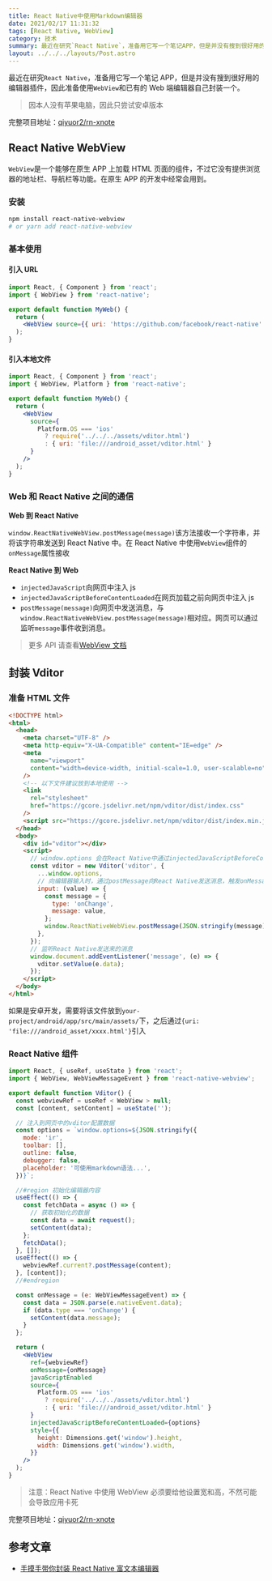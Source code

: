 ```yaml
---
title: React Native中使用Markdown编辑器
date: 2021/02/17 11:31:32
tags: [React Native, WebView]
category: 技术
summary: 最近在研究`React Native`，准备用它写一个笔记APP，但是并没有搜到很好用的编辑器插件，因此准备使用`WebView`和已有的Web端编辑器自己封装一个。
layout: ../../../layouts/Post.astro
---
```


最近在研究`React Native`，准备用它写一个笔记 APP，但是并没有搜到很好用的编辑器插件，因此准备使用`WebView`和已有的 Web 端编辑器自己封装一个。

> 因本人没有苹果电脑，因此只尝试安卓版本

完整项目地址：[qiyuor2/rn-xnote](https://github.com/qiyuor2/rn-xnote)

## React Native WebView

`WebView`是一个能够在原生 APP 上加载 HTML 页面的组件，不过它没有提供浏览器的地址栏、导航栏等功能。在原生 APP 的开发中经常会用到。

### 安装

```bash
npm install react-native-webview
# or yarn add react-native-webview
```

### 基本使用

#### 引入 URL

```jsx
import React, { Component } from 'react';
import { WebView } from 'react-native';

export default function MyWeb() {
  return (
    <WebView source={{ uri: 'https://github.com/facebook/react-native' }} />
  );
}
```

#### 引入本地文件

```jsx
import React, { Component } from 'react';
import { WebView, Platform } from 'react-native';

export default function MyWeb() {
  return (
    <WebView
      source={
        Platform.OS === 'ios'
          ? require('../../../assets/vditor.html')
          : { uri: 'file:///android_asset/vditor.html' }
      }
    />
  );
}
```

### Web 和 React Native 之间的通信

**Web 到 React Native**

`window.ReactNativeWebView.postMessage(message)`该方法接收一个字符串，并将该字符串发送到 React Native 中。在 React Native 中使用`WebView`组件的`onMessage`属性接收

**React Native 到 Web**

- `injectedJavaScript`向网页中注入 js
- `injectedJavaScriptBeforeContentLoaded`在网页加载之前向网页中注入 js
- `postMessage(message)`向网页中发送消息，与`window.ReactNativeWebView.postMessage(message)`相对应。网页可以通过监听`message`事件收到消息。

> 更多 API 请查看[WebView 文档](https://reactnative.cn/docs/webview)

## 封装 Vditor

### 准备 HTML 文件

```html
<!DOCTYPE html>
<html>
  <head>
    <meta charset="UTF-8" />
    <meta http-equiv="X-UA-Compatible" content="IE=edge" />
    <meta
      name="viewport"
      content="width=device-width, initial-scale=1.0, user-scalable=no"
    />
    <!-- 以下文件建议放到本地使用 -->
    <link
      rel="stylesheet"
      href="https://gcore.jsdelivr.net/npm/vditor/dist/index.css"
    />
    <script src="https://gcore.jsdelivr.net/npm/vditor/dist/index.min.js"></script>
  </head>
  <body>
    <div id="vditor"></div>
    <script>
      // window.options 会在React Native中通过injectedJavaScriptBeforeContentLoaded注入
      const vditor = new Vditor('vditor', {
        ...window.options,
        // 向编辑器输入时，通过postMessage向React Native发送消息，触发onMessage
        input: (value) => {
          const message = {
            type: 'onChange',
            message: value,
          };
          window.ReactNativeWebView.postMessage(JSON.stringify(message));
        },
      });
      // 监听React Native发送来的消息
      window.document.addEventListener('message', (e) => {
        vditor.setValue(e.data);
      });
    </script>
  </body>
</html>
```

如果是安卓开发，需要将该文件放到`your-project/android/app/src/main/assets/`下，之后通过`{uri: 'file:///android_asset/xxxx.html'}`引入

### React Native 组件

```jsx
import React, { useRef, useState } from 'react';
import { WebView, WebViewMessageEvent } from 'react-native-webview';

export default function Vditor() {
  const webviewRef = useRef < WebView > null;
  const [content, setContent] = useState('');

  // 注入到网页中的vditor配置数据
  const options = `window.options=${JSON.stringify({
    mode: 'ir',
    toolbar: [],
    outline: false,
    debugger: false,
    placeholder: '可使用markdown语法...',
  })}`;

  //#region 初始化编辑器内容
  useEffect(() => {
    const fetchData = async () => {
      // 获取初始化的数据
      const data = await request();
      setContent(data);
    };
    fetchData();
  }, []);
  useEffect(() => {
    webviewRef.current?.postMessage(content);
  }, [content]);
  //#endregion

  const onMessage = (e: WebViewMessageEvent) => {
    const data = JSON.parse(e.nativeEvent.data);
    if (data.type === 'onChange') {
      setContent(data.message);
    }
  };

  return (
    <WebView
      ref={webviewRef}
      onMessage={onMessage}
      javaScriptEnabled
      source={
        Platform.OS === 'ios'
          ? require('../../../assets/vditor.html')
          : { uri: 'file:///android_asset/vditor.html' }
      }
      injectedJavaScriptBeforeContentLoaded={options}
      style={{
        height: Dimensions.get('window').height,
        width: Dimensions.get('window').width,
      }}
    />
  );
}
```

> 注意：React Native 中使用 WebView 必须要给他设置宽和高，不然可能会导致应用卡死

完整项目地址：[qiyuor2/rn-xnote](https://github.com/qiyuor2/rn-xnote)

## 参考文章

- [手摸手带你封装 React Native 富文本编辑器](https://juejin.cn/post/6867945949788897288)
